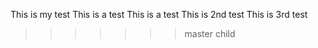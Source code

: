 
This is my test
This is a test
This is a test
This is 2nd test
This is 3rd test
>>>>>>> master
>>>>>>> child
